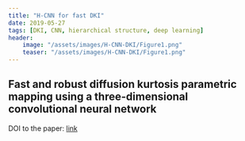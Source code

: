 ```yaml
---
title: "H-CNN for fast DKI"
date: 2019-05-27
tags: [DKI, CNN, hierarchical structure, deep learning]
header:
    image: "/assets/images/H-CNN-DKI/Figure1.png"
    teaser: "/assets/images/H-CNN-DKI/Figure1.png"
---
```


## Fast and robust diffusion kurtosis parametric mapping using a three-dimensional convolutional neural network

DOI to the paper: [link](https://doi.org/10.1109/ACCESS.2019.2919241)
